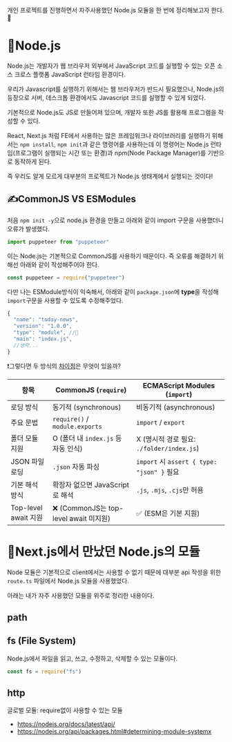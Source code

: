 개인 프로젝트를 진행하면서 자주사용했던 Node.js 모듈을 한 번에 정리해보고자 한다.🙌

# 📌Node.js

Node.js는 개발자가 웹 브라우저 외부에서 JavaScript 코드를 실행할 수 있는 오픈 소스 크로스 플랫폼 JavaScript 런타임 환경이다.

우리가 Javascript를 실행하기 위해서는 웹 브라우저가 반드시 필요했으나, Node.js의 등장으로 서버, 데스크톱 환경에서도 Javascript 코드를 실행할 수 있게 되었다.

기본적으로 Node.js도 JS로 만들어져 있으며, 개발자 또한 JS를 활용해 프로그램을 작성할 수 있다.

React, Next.js 처럼 FE에서 사용하는 많은 프레임워크나 라이브러리를 실행하기 위해서는 `npm install`, `npm init`과 같은 명령어를 사용하는데 이 명령어는 Node.js 런타임(프로그램이 실행되는 시간 또는 환경)과 npm(Node Package Manager)를 기반으로 동작하게 된다.

즉 우리도 알게 모르게 대부분의 프로젝트가 Node.js 생태계에서 실행되는 것이다!

## ✍CommonJS VS ESModules

처음 `npm init -y`으로 node.js 환경을 만들고 아래와 같이 import 구문을 사용했더니 오류가 발생했다.

```javascript
import puppeteer from "puppeteer"
```

이는 Node.js는 기본적으로 CommonJS를 사용하기 때문이다.
즉 오류를 해결하기 위해선 아래와 같이 작성해주어야 한다.

```javascript
const puppeteer = require("puppeteer")
```

다만 나는 ESModule방식이 익숙해서, 아래와 같이 `package.json`에 **type**을 작성해 `import`구문을 사용할 수 있도록 수정해주었다.

```javascript
{
  "name": "today-news",
  "version": "1.0.0",
  "type": "module", //🌟
  "main": "index.js",
  //생략...
}
```

❗그렇다면 두 방식의 [차이점](https://nodejs.org/api/packages.html#determining-module-system)은 무엇이 있을까?

| 항목                 | CommonJS (`require`)                   | ECMAScript Modules (`import`)              |
| -------------------- | -------------------------------------- | ------------------------------------------ |
| 로딩 방식            | 동기적 (synchronous)                   | 비동기적 (asynchronous)                    |
| 주요 문법            | `require()` / `module.exports`         | `import` / `export`                        |
| 폴더 모듈 지원       | O (폴더 내 `index.js` 등 자동 인식)    | X (명시적 경로 필요: `./folder/index.js`)  |
| JSON 파일 로딩       | `.json` 자동 파싱                      | `import` 시 `assert { type: "json" }` 필요 |
| 기본 해석 방식       | 확장자 없으면 JavaScript로 해석        | `.js`, `.mjs`, `.cjs`만 허용               |
| Top-level await 지원 | ❌ (CommonJS는 top-level await 미지원) | ✅ (ESM은 기본 지원)                       |

# 🙌Next.js에서 만났던 Node.js의 모듈

Node 모듈은 기본적으로 client에서는 사용할 수 없기 때문에 대부분 api 작성을 위한 `route.ts` 파일에서 Node.js 모듈을 사용했었다.

아래는 내가 자주 사용했던 모듈을 위주로 정리한 내용이다.

## path

## fs (File System)

Node.js에서 파일을 읽고, 쓰고, 수정하고, 삭제할 수 있는 모듈이다.

```javascript
const fs = require("fs")
```

## http

글로벌 모듈: require없이 사용할 수 있는 모듈

- <https://nodejs.org/docs/latest/api/>
- <https://nodejs.org/api/packages.html#determining-module-systemx>
